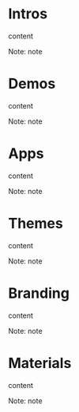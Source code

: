 # Intros

content

Note:
note


# Demos

content

Note:
note


# Apps

content

Note:
note


# Themes

content

Note:
note


# Branding

content

Note:
note


# Materials

content

Note:
note


